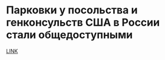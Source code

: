 # Парковки у посольства и генконсульств США в России стали общедоступными



[LINK](https://varlamov.ru/2559009.html)